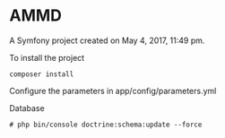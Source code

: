 AMMD
=====
A Symfony project created on May 4, 2017, 11:49 pm.

To install the project

```
composer install
```

Configure the parameters in app/config/parameters.yml

Database

```
# php bin/console doctrine:schema:update --force
```


